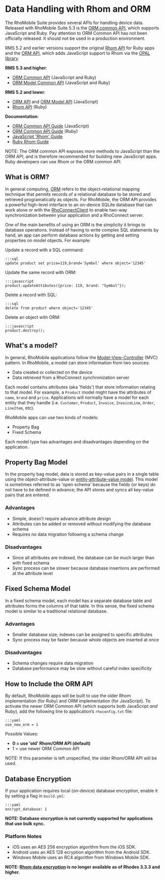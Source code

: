 # Data Handling with Rhom and ORM

The RhoMobile Suite provides several APIs for handling device data. Released with RhoMobile Suite 5.3 is the [ORM common API](../api/NewORM), which supports JavaScript and Ruby. Pay attention to ORM Common API has not been officially released. It should not be used in a production environment.

RMS 5.2 and earlier versions support the original [Rhom API](../api/rhom-api) for Ruby apps and the [ORM API](../api/Orm), which adds JavaScript support to Rhom via the [OPAL library](http://opalrb.org). 

**RMS 5.3 and higher**:

* [ORM Common API](../api/NewORM) (JavaScript and Ruby)
* [ORM Model Common API](../api/NewORMModel) (JavaScript and Ruby)

**RMS 5.2 and lower**:

* [ORM API](../api/Orm) and [ORM Model API](../api/OrmModel) (JavaScript)
* [Rhom API](../api/rhom-api) (Ruby)

**Documentation**:

* [ORM Common API Guide](newORM_js) (JavaScript)
* [ORM Common API Guide](newORM_ruby) (Ruby)
* [JavaScript 'Rhom' Guide](rhom_js)
* [Ruby Rhom Guide](rhom_ruby)

NOTE: The ORM common API exposes more methods to JavaScript than the ORM API, and is therefore recommended for building new JavaScript apps. Ruby developers can use Rhom or the ORM common API. 

## What is ORM?
In general computing, [ORM](https://en.wikipedia.org/wiki/Object-relational_mapping) refers to the object-relational mapping technique that permits records of a relational database to be stored and retrieved programatically as objects. For RhoMobile, the ORM API provides a powerful high-level interface to an on-device SQLite database that can work alone or with the [RhoConnectClient](../api/RhoConnectClient) to enable two-way synchronization between your application and a RhoConnect server.

One of the main benefits of using an ORM is the simplicity it brings to database operations. Instead of having to write complex SQL statements by hand, an app can perform database actions by getting and setting properties on model objects. For example: 

Update a record with a SQL command:

    :::sql
    update product set price=119,brand='Symbol' where object='12345'

Update the same record with ORM:

    :::javascript
    product.updateAttibutes({price: 119, brand: "Symbol"});

Delete a record with SQL:

    :::sql
    delete from product where object='12345'

Delete an object with ORM:

    :::javascript
    product.destroy();

## What's a model?
In general, RhoMobile applications follow the [Model-View-Controller](http://en.wikipedia.org/wiki/Model%E2%80%93view%E2%80%93controller) (MVC) pattern. In RhoMobile, a model can store information from two sources: 

* Data created or collected on the device
* Data retrieved from a RhoConnect synchronization server

Each model contains attributes (aka 'fields') that store information relating to that model. For example, a `Product` model might have the attributes of `name`, `brand` and `price`. Applications will normally have a model for each entity that they handle (i.e. `Customer`, `Product`, `Invoice`, `InvoiceLine`, `Order`, `LineItem`, etc).

RhoMobile apps can use two kinds of models: 

* Property Bag
* Fixed Schema

Each model type has advantages and disadvantages depending on the application.

## Property Bag Model

In the property bag model, data is stored as key-value pairs in a single table using the object-attribute-value or [entity-attribute-value model](http://en.wikipedia.org/wiki/Entity-attribute-value_model). This model is sometimes referred to as 'open schema' because the fields (or keys) do not have to be defined in advance; the API stores and syncs all key-value pairs that are entered.

### Advantages
* Simple, doesn’t require advance attribute design 
* Attributes can be added or removed without modifying the database schema
* Requires no data migration following a schema change 

### Disadvantages
* Since all attributes are indexed, the database can be much larger than with fixed schema 
* Sync process can be slower because database insertions are performed at the attribute level

## Fixed Schema Model

In a fixed schema model, each model has a separate database table and attributes forms the columns of that table. In this sense, the fixed schema model is similar to a traditional relational database.

### Advantages
* Smaller database size; indexes can be assigned to specific attributes
* Sync process may be faster because whole objects are inserted at once

### Disadvantages
* Schema changes require data migration
* Database performance may be slow without careful index specificity

## How to Include the ORM API

By default, RhoMobile apps will be built to use the older Rhom implementation (for Ruby) and ORM implementation (for JavaScript). To activate the newer ORM Common API (which supports both JavaScript _and_ Ruby), add the following line to application’s `rhoconfig.txt` file:

    :::yaml
    use_new_orm = 1  

Possible Values: 

* **0 = use 'old' Rhom/ORM API (default)**
* 1 = use newer ORM Common API

NOTE: If this parameter is left unspecified, the older Rhom/ORM API will be used. 

## Database Encryption

If your application requires local (on-device) database encryption, enable it by setting a flag in `build.yml`:

    :::yaml
    encrypt_database: 1

**NOTE: Database encryption is not currently supported for applications that use bulk sync.**

### Platform Notes
* iOS uses an AES 256 encryption algorithm from the iOS SDK.
* Android uses an AES 128 ecryption algorithm from the Android SDK.
* Windows Mobile uses an RC4 algorithm from Windows Mobile SDK.


**NOTE: [Rhom data encryption](../../2.2.0/rhodes/rhom#database-encryption) is no longer available as of Rhodes 3.3.3 and higher.**
